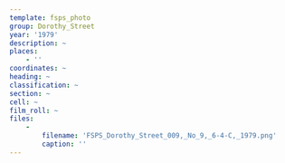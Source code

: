 ```yaml
---
template: fsps_photo
group: Dorothy_Street
year: '1979'
description: ~
places:
    - ''
coordinates: ~
heading: ~
classification: ~
section: ~
cell: ~
film_roll: ~
files:
    -
        filename: 'FSPS_Dorothy_Street_009,_No_9,_6-4-C,_1979.png'
        caption: ''
---
```

